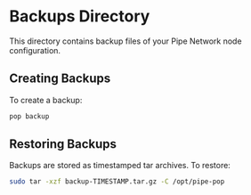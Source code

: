 # Backups Directory

This directory contains backup files of your Pipe Network node configuration.

## Creating Backups

To create a backup:

```bash
pop backup
```

## Restoring Backups

Backups are stored as timestamped tar archives. To restore:

```bash
sudo tar -xzf backup-TIMESTAMP.tar.gz -C /opt/pipe-pop
```
